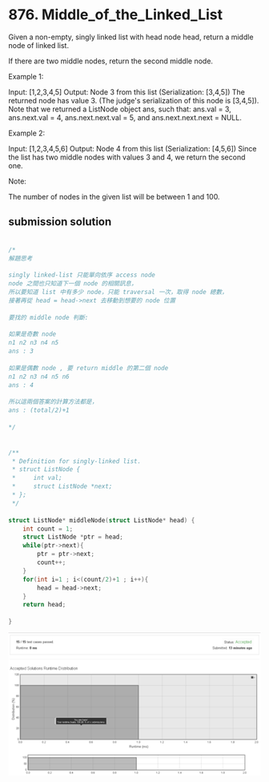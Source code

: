 # 876. Middle_of_the_Linked_List

Given a non-empty, singly linked list with head node head, return a middle node of linked list.

If there are two middle nodes, return the second middle node.


Example 1:

Input: [1,2,3,4,5]
Output: Node 3 from this list (Serialization: [3,4,5])
The returned node has value 3.  (The judge's serialization of this node is [3,4,5]).
Note that we returned a ListNode object ans, such that:
ans.val = 3, ans.next.val = 4, ans.next.next.val = 5, and ans.next.next.next = NULL.



Example 2:

Input: [1,2,3,4,5,6]
Output: Node 4 from this list (Serialization: [4,5,6])
Since the list has two middle nodes with values 3 and 4, we return the second one.
 

Note:

The number of nodes in the given list will be between 1 and 100.


## submission solution

```c

/*
解題思考

singly linked-list 只能單向依序 access node
node 之間也只知道下一個 node 的相關訊息，
所以要知道 list 中有多少 node，只能 traversal 一次，取得 node 總數，
接著再從 head = head->next 去移動到想要的 node 位置

要找的 middle node 判斷:

如果是奇數 node
n1 n2 n3 n4 n5
ans : 3

如果是偶數 node , 要 return middle 的第二個 node
n1 n2 n3 n4 n5 n6
ans : 4

所以這兩個答案的計算方法都是，
ans : (total/2)+1

*/


/**
 * Definition for singly-linked list.
 * struct ListNode {
 *     int val;
 *     struct ListNode *next;
 * };
 */

struct ListNode* middleNode(struct ListNode* head) {
    int count = 1;
    struct ListNode *ptr = head;
    while(ptr->next){
        ptr = ptr->next;
        count++;
    }
    for(int i=1 ; i<(count/2)+1 ; i++){
        head = head->next;
    }
    return head;
    
}

```

![Middle_of_the_Linked_List.png](./Middle_of_the_Linked_List.png)